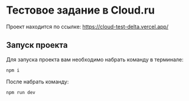 # Тестовое задание в Cloud.ru

Проект находится по ссылке: https://cloud-test-delta.vercel.app/

## Запуск проекта

Для запуска проекта вам необходимо набрать команду в терминале:

```javascript
npm i
```

После набрать команду:

```javascript
npm run dev
```
